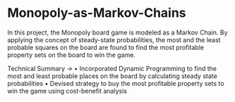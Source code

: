 # Monopoly-as-Markov-Chains

In this project, the Monopoly board game is modeled as a Markov Chain. By applying the concept of steady-state probabilities, the most and the least probable squares on the board are found to find the most profitable property sets on the board to win the game.

Technical Summary ->
• Incorporated Dynamic Programming to find the most and least probable places on the board by calculating steady state probabilities 
• Devised strategy to buy the most profitable property sets to win the game using cost-benefit analysis
